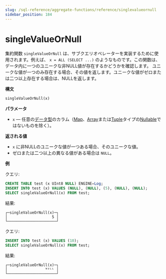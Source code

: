 ```yaml
---
slug: /sql-reference/aggregate-functions/reference/singlevalueornull
sidebar_position: 184
---
```


# singleValueOrNull

集約関数 `singleValueOrNull` は、サブクエリオペレーターを実装するために使用されます。例えば、 `x = ALL (SELECT ...)` のようなものです。この関数は、データ内に一つのユニークな非NULL値が存在するかどうかを確認します。
ユニークな値が一つのみ存在する場合、その値を返します。ユニークな値がゼロまたは二つ以上存在する場合は、NULLを返します。

**構文**

```sql
singleValueOrNull(x)
```

**パラメータ**

- `x` — 任意の[データ型](../../data-types/index.md)のカラム（[Map](../../data-types/map.md)、[Array](../../data-types/array.md)または[Tuple](../../data-types/tuple)タイプの[Nullable](../../data-types/nullable.md)ではないものを除く）。

**返される値**

- `x` に非NULLのユニークな値が一つある場合、そのユニークな値。
- ゼロまたは二つ以上の異なる値がある場合は `NULL`。

**例**

クエリ:

```sql
CREATE TABLE test (x UInt8 NULL) ENGINE=Log;
INSERT INTO test (x) VALUES (NULL), (NULL), (5), (NULL), (NULL);
SELECT singleValueOrNull(x) FROM test;
```

結果:

```response
┌─singleValueOrNull(x)─┐
│                    5 │
└──────────────────────┘
```

クエリ:

```sql
INSERT INTO test (x) VALUES (10);
SELECT singleValueOrNull(x) FROM test;
```

結果:

```response
┌─singleValueOrNull(x)─┐
│                 ᴺᵁᴸᴸ │
└──────────────────────┘
```

